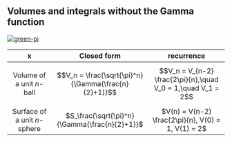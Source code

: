 ## Volumes and integrals without the Gamma function

[![green-pi](https://img.shields.io/badge/Rendered%20with-Green%20Pi-00d571?style=flat-square)](https://github.com/nschloe/green-pi?activate&inlineMath=$)

 x        | Closed form   | recurrence
|:-------:|:-------------:|:-----------:|
Volume of a unit $n$-ball | $$V_n = \frac{\sqrt{\pi}^n}{\Gamma(\frac{n}{2}+1)}$$ | $$V_n = V_{n-2} \frac{2\pi}{n},\quad V_0 = 1,\quad V_1 = 2$$
Surface of a unit $n$-sphere | $S_\frac{\sqrt{\pi}^n}{\Gamma(\frac{n}{2}+1)}$ | $V(n) = V(n-2) \frac{2\pi}{n}, V(0) = 1, V(1) = 2$

